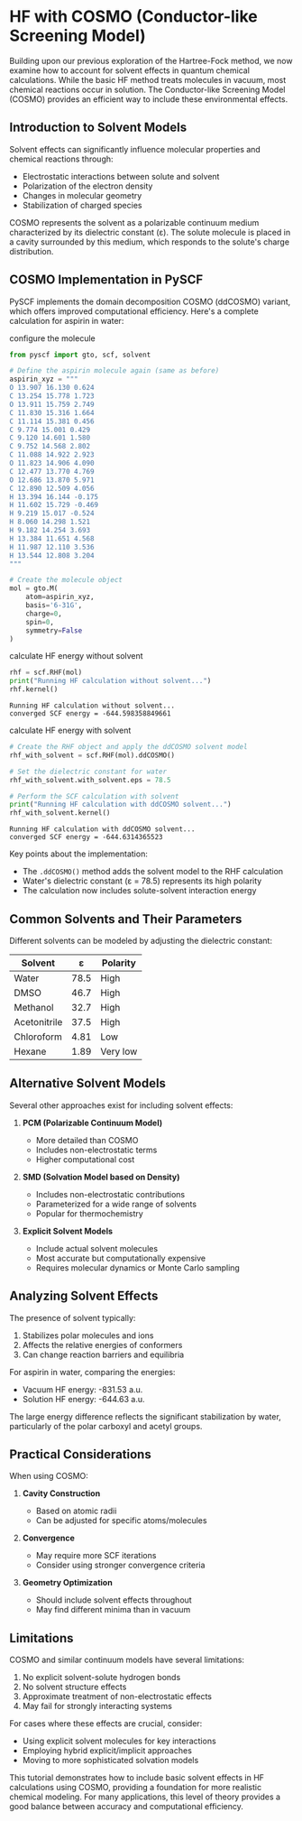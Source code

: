 # HF with COSMO (Conductor-like Screening Model)

Building upon our previous exploration of the Hartree-Fock method, we now examine how to account for solvent effects in quantum chemical calculations. While the basic HF method treats molecules in vacuum, most chemical reactions occur in solution. The Conductor-like Screening Model (COSMO) provides an efficient way to include these environmental effects.


## Introduction to Solvent Models 

Solvent effects can significantly influence molecular properties and chemical reactions through:

-   Electrostatic interactions between solute and solvent
-   Polarization of the electron density
-   Changes in molecular geometry
-   Stabilization of charged species

COSMO represents the solvent as a polarizable continuum medium characterized by its dielectric constant (ε). The solute molecule is placed in a cavity surrounded by this medium, which responds to the solute's charge distribution.


## COSMO Implementation in PySCF 

PySCF implements the domain decomposition COSMO (ddCOSMO) variant, which offers improved computational efficiency. Here's a complete calculation for aspirin in water:

configure the molecule

```python
from pyscf import gto, scf, solvent

# Define the aspirin molecule again (same as before)
aspirin_xyz = """
O 13.907 16.130 0.624
C 13.254 15.778 1.723
O 13.911 15.759 2.749
C 11.830 15.316 1.664
C 11.114 15.381 0.456
C 9.774 15.001 0.429
C 9.120 14.601 1.580
C 9.752 14.568 2.802
C 11.088 14.922 2.923
O 11.823 14.906 4.090
C 12.477 13.770 4.769
O 12.686 13.870 5.971
C 12.890 12.509 4.056
H 13.394 16.144 -0.175
H 11.602 15.729 -0.469
H 9.219 15.017 -0.524
H 8.060 14.298 1.521
H 9.182 14.254 3.693
H 13.384 11.651 4.568
H 11.987 12.110 3.536
H 13.544 12.808 3.204
"""

# Create the molecule object
mol = gto.M(
    atom=aspirin_xyz,
    basis='6-31G',
    charge=0,
    spin=0,
    symmetry=False
)
```

calculate HF energy without solvent

```python
rhf = scf.RHF(mol)
print("Running HF calculation without solvent...")
rhf.kernel()
```

```text
Running HF calculation without solvent...
converged SCF energy = -644.598358849661
```

calculate HF energy with solvent

```python
# Create the RHF object and apply the ddCOSMO solvent model
rhf_with_solvent = scf.RHF(mol).ddCOSMO()

# Set the dielectric constant for water
rhf_with_solvent.with_solvent.eps = 78.5

# Perform the SCF calculation with solvent
print("Running HF calculation with ddCOSMO solvent...")
rhf_with_solvent.kernel()
```

```text
Running HF calculation with ddCOSMO solvent...
converged SCF energy = -644.6314365523
```

Key points about the implementation:

-   The `.ddCOSMO()` method adds the solvent model to the RHF calculation
-   Water's dielectric constant (ε = 78.5) represents its high polarity
-   The calculation now includes solute-solvent interaction energy


## Common Solvents and Their Parameters 

Different solvents can be modeled by adjusting the dielectric constant:

| Solvent      | ε    | Polarity |
|--------------|------|----------|
| Water        | 78.5 | High     |
| DMSO         | 46.7 | High     |
| Methanol     | 32.7 | High     |
| Acetonitrile | 37.5 | High     |
| Chloroform   | 4.81 | Low      |
| Hexane       | 1.89 | Very low |


## Alternative Solvent Models 

Several other approaches exist for including solvent effects:

1.  **PCM (Polarizable Continuum Model)**
    -   More detailed than COSMO
    -   Includes non-electrostatic terms
    -   Higher computational cost

2.  **SMD (Solvation Model based on Density)**
    -   Includes non-electrostatic contributions
    -   Parameterized for a wide range of solvents
    -   Popular for thermochemistry

3.  **Explicit Solvent Models**
    -   Include actual solvent molecules
    -   Most accurate but computationally expensive
    -   Requires molecular dynamics or Monte Carlo sampling


## Analyzing Solvent Effects 

The presence of solvent typically:

1.  Stabilizes polar molecules and ions
2.  Affects the relative energies of conformers
3.  Can change reaction barriers and equilibria

For aspirin in water, comparing the energies:

-   Vacuum HF energy: -831.53 a.u.
-   Solution HF energy: -644.63 a.u.

The large energy difference reflects the significant stabilization by water, particularly of the polar carboxyl and acetyl groups.


## Practical Considerations 

When using COSMO:

1.  **Cavity Construction**
    -   Based on atomic radii
    -   Can be adjusted for specific atoms/molecules

2.  **Convergence**
    -   May require more SCF iterations
    -   Consider using stronger convergence criteria

3.  **Geometry Optimization**
    -   Should include solvent effects throughout
    -   May find different minima than in vacuum


## Limitations 

COSMO and similar continuum models have several limitations:

1.  No explicit solvent-solute hydrogen bonds
2.  No solvent structure effects
3.  Approximate treatment of non-electrostatic effects
4.  May fail for strongly interacting systems

For cases where these effects are crucial, consider:

-   Using explicit solvent molecules for key interactions
-   Employing hybrid explicit/implicit approaches
-   Moving to more sophisticated solvation models

This tutorial demonstrates how to include basic solvent effects in HF calculations using COSMO, providing a foundation for more realistic chemical modeling. For many applications, this level of theory provides a good balance between accuracy and computational efficiency.
